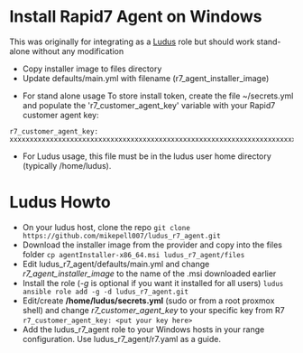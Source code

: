 # Install Rapid7 Agent on Windows

This was originally for integrating as a [Ludus](https://ludus.cloud) role but should work stand-alone without any modification
- Copy installer image to files directory
- Update defaults/main.yml with filename (r7_agent_installer_image)

* For stand alone usage
To store install token, create the file ~/secrets.yml and populate the 'r7_customer_agent_key' variable with your Rapid7 customer agent key:
```
r7_customer_agent_key: xxxxxxxxxxxxxxxxxxxxxxxxxxxxxxxxxxxxxxxxxxxxxxxxxxxxxxxxxxxxxxxxxxxxxxxxxxxxxxxxxxxxxxxxxxxxxxxxxxx
```

* For Ludus usage, this file must be in the ludus user home directory (typically /home/ludus).

# Ludus Howto
* On your ludus host, clone the repo
```git clone https://github.com/mikepell007/ludus_r7_agent.git```
* Download the installer image from the provider and copy into the files folder
```cp agentInstaller-x86_64.msi ludus_r7_agent/files```
* Edit ludus_r7_agent/defaults/main.yml and change *r7_agent_installer_image* to the name of the .msi downloaded earlier
* Install the role (*-g* is optional if you want it installed for all users)
```ludus ansible role add -g -d ludus_r7_agent.git```
* Edit/create **/home/ludus/secrets.yml** (sudo or from a root proxmox shell) and change *r7_customer_agent_key* to your specific key from R7
```r7_customer_agent_key: <put your key here>```
* Add the ludus_r7_agent role to your Windows hosts in your range configuration.  Use ludus_r7_agent/r7.yaml as a guide.  
